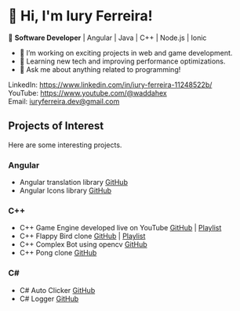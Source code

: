 # 👋 Hi, I'm Iury Ferreira!
🚀 **Software Developer** | Angular | Java | C++ | Node.js | Ionic

- 🔭 I’m working on exciting projects in web and game development.
- 🌱 Learning new tech and improving performance optimizations.
- 💬 Ask me about anything related to programming!

LinkedIn: https://www.linkedin.com/in/iury-ferreira-11248522b/  
YouTube: https://www.youtube.com/@waddahex  
Email: iuryferreira.dev@gmail.com

## Projects of Interest

Here are some interesting projects.


### Angular

- Angular translation library [GitHub](https://github.com/criticow/angular-translator)
- Angular Icons library [GitHub](https://github.com/criticow/ngx-allcons)

### C++

- C++ Game Engine developed live on YouTube [GitHub](https://github.com/waddahex/ngyn) | [Playlist](https://youtube.com/playlist?list=PLXV0CJ0naBZd1UdrJX4OsPFc-NMXTRiYi&si=56siblnHcnpO39M2)
- C++ Flappy Bird clone [GitHub](https://github.com/criticow/ngyn-flappy) | [Playlist](https://www.youtube.com/playlist?list=PLXV0CJ0naBZfQ2Nbk5zmpb6Gd_kJtvrn3)
- C++ Complex Bot using opencv [GitHub](https://github.com/criticow/corahbot)
- C++ Pong clone [GitHub](https://github.com/criticow/Pong)
  
### C#

- C# Auto Clicker [GitHub](https://github.com/criticow/auto-clicker-cs)
- C# Logger [GitHub](https://github.com/criticow/imprint-cs)

